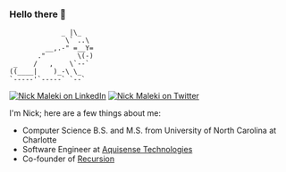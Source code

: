 ### Hello there 👋
```
             _ |\_
              \` ..\
         __,.-" =__Y=
       ."        \(-)
 _    /   ,    \`--`
((____|    )_-\ \_
`-----'`-----` `--`
```

[![Nick Maleki on LinkedIn](https://img.shields.io/badge/-nicholas&#45maleki-093f79?style=for-the-badge&logo=linkedin&logoColor=white&link=https://www.linkedin.com/in/nicholas-maleki/)](https://www.linkedin.com/in/nicholas-maleki/) [![Nick Maleki on Twitter](https://img.shields.io/badge/-malekinick-093f79?style=for-the-badge&logo=twitter&logoColor=white&link=https://twitter.com/malekinick)](https://twitter.com/malekinick) 

I'm Nick; here are a few things about me:
 - Computer Science B.S. and M.S. from University of North Carolina at Charlotte
 - Software Engineer at [Aquisense Technologies](https://www.aquisense.com/)
 - Co-founder of [Recursion](https://github.com/recursion-computing)

<!--
![Hello there 👋](https://media.giphy.com/media/KmEzemwIqhuF2/giphy.gif)

<!--
**nickmaleki/nickmaleki** is a ✨ _special_ ✨ repository because its `README.md` (this file) appears on your GitHub profile.
[![](https://img.shields.io/badge/-093f79?style=for-the-badge&logo=link&logoColor=white&link=https://nickmaleki.com/)](https://nickmaleki.com/) 
